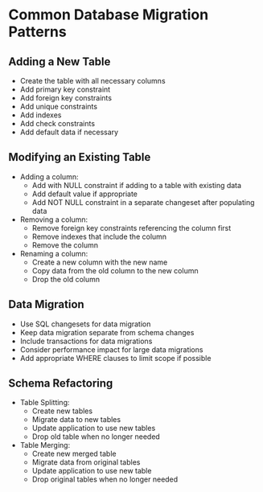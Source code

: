 # Common Database Migration Patterns

## Adding a New Table
- Create the table with all necessary columns
- Add primary key constraint
- Add foreign key constraints
- Add unique constraints
- Add indexes
- Add check constraints
- Add default data if necessary

## Modifying an Existing Table
- Adding a column:
  - Add with NULL constraint if adding to a table with existing data
  - Add default value if appropriate
  - Add NOT NULL constraint in a separate changeset after populating data
- Removing a column:
  - Remove foreign key constraints referencing the column first
  - Remove indexes that include the column
  - Remove the column
- Renaming a column:
  - Create a new column with the new name
  - Copy data from the old column to the new column
  - Drop the old column

## Data Migration
- Use SQL changesets for data migration
- Keep data migration separate from schema changes
- Include transactions for data migrations
- Consider performance impact for large data migrations
- Add appropriate WHERE clauses to limit scope if possible

## Schema Refactoring
- Table Splitting:
  - Create new tables
  - Migrate data to new tables
  - Update application to use new tables
  - Drop old table when no longer needed
- Table Merging:
  - Create new merged table
  - Migrate data from original tables
  - Update application to use new table
  - Drop original tables when no longer needed
